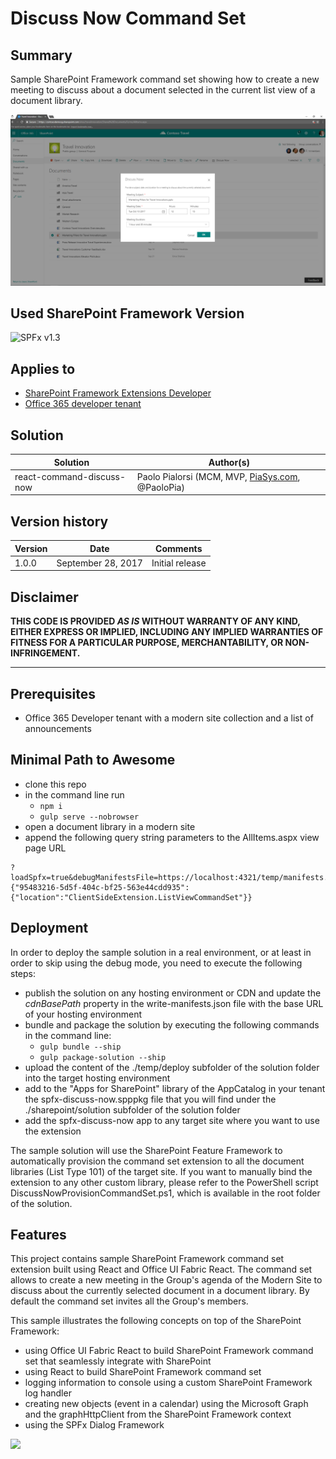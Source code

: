 # Discuss Now Command Set

## Summary

Sample SharePoint Framework command set showing how to create a new meeting to discuss about a document selected in the current list view of a document library.

![The Discuss Now Command Set in action](./assets/Discuss-Now-Command-Set.png)

## Used SharePoint Framework Version

![SPFx v1.3](https://img.shields.io/badge/SPFx-1.3-green.svg)

## Applies to

* [SharePoint Framework Extensions Developer](https://dev.office.com/sharepoint/docs/spfx/extensions/overview-extensions)
* [Office 365 developer tenant](http://dev.office.com/sharepoint/docs/spfx/set-up-your-developer-tenant)

## Solution

Solution|Author(s)
--------|---------
react-command-discuss-now|Paolo Pialorsi (MCM, MVP, [PiaSys.com](https://piasys.com), @PaoloPia)

## Version history

Version|Date|Comments
-------|----|--------
1.0.0|September 28, 2017|Initial release

## Disclaimer

**THIS CODE IS PROVIDED *AS IS* WITHOUT WARRANTY OF ANY KIND, EITHER EXPRESS OR IMPLIED, INCLUDING ANY IMPLIED WARRANTIES OF FITNESS FOR A PARTICULAR PURPOSE, MERCHANTABILITY, OR NON-INFRINGEMENT.**

---

## Prerequisites

* Office 365 Developer tenant with a modern site collection and a list of announcements

## Minimal Path to Awesome

* clone this repo
* in the command line run
  * `npm i`
  * `gulp serve --nobrowser`
* open a document library in a modern site
* append the following query string parameters to the AllItems.aspx view page URL

```text
?loadSpfx=true&debugManifestsFile=https://localhost:4321/temp/manifests.js&customActions={"95483216-5d5f-404c-bf25-563e44cdd935":{"location":"ClientSideExtension.ListViewCommandSet"}}
```

## Deployment

In order to deploy the sample solution in a real environment, or at least in order to skip using the debug mode, you need to execute the following steps:
* publish the solution on any hosting environment or CDN and update the _cdnBasePath_ property in the write-manifests.json file with the base URL of your hosting environment
* bundle and package the solution by executing the following commands in the command line:
  * `gulp bundle --ship`
  * `gulp package-solution --ship`
* upload the content of the ./temp/deploy subfolder of the solution folder into the target hosting environment
* add to the "Apps for SharePoint" library of the AppCatalog in your tenant the spfx-discuss-now.spppkg file that you will find under the ./sharepoint/solution subfolder of the solution folder
* add the spfx-discuss-now app to any target site where you want to use the extension

The sample solution will use the SharePoint Feature Framework to automatically provision the command set extension to all the document libraries (List Type 101) of the target site. If you want to manually bind the extension to any other custom library, please refer to the PowerShell script DiscussNowProvisionCommandSet.ps1, which is available in the root folder of the solution.

## Features

This project contains sample SharePoint Framework command set extension built using React and Office UI Fabric React. The command set allows to create a new meeting in the Group's agenda of the Modern Site to discuss about the currently selected document in a document library. By default the command set invites all the Group's members.

This sample illustrates the following concepts on top of the SharePoint Framework:

* using Office UI Fabric React to build SharePoint Framework command set that seamlessly integrate with SharePoint
* using React to build SharePoint Framework command set
* logging information to console using a custom SharePoint Framework log handler
* creating new objects (event in a calendar) using the Microsoft Graph and the graphHttpClient from the SharePoint Framework context
* using the SPFx Dialog Framework

![](https://telemetry.sharepointpnp.com/sp-dev-fx-extensions/samples/react-command-discuss-now)